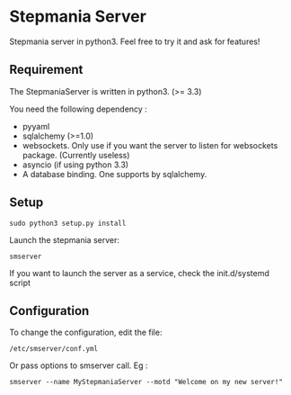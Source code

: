 # Stepmania Server

Stepmania server in python3. Feel free to try it and ask for features!

## Requirement

The StepmaniaServer is written in python3. (>= 3.3)

You need the following dependency :

* pyyaml
* sqlalchemy (>=1.0)
* websockets. Only use if you want the server to listen for websockets package. (Currently useless)
* asyncio (if using python 3.3)
* A database binding. One supports by sqlalchemy.

## Setup

```
sudo python3 setup.py install
```

Launch the stepmania server:

```
smserver
```

If you want to launch the server as a service, check the init.d/systemd script

## Configuration

To change the configuration, edit the file:
```
/etc/smserver/conf.yml
```

Or pass options to smserver call. Eg :
```
smserver --name MyStepmaniaServer --motd "Welcome on my new server!"
```

